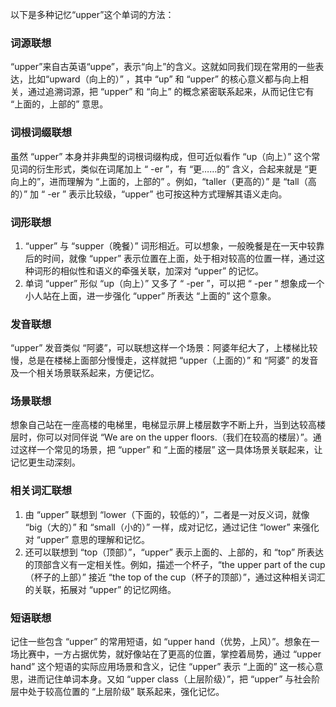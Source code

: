 以下是多种记忆“upper”这个单词的方法：

### 词源联想
“upper”来自古英语“uppe”，表示“向上”的含义。这就如同我们现在常用的一些表达，比如“upward（向上的）” ，其中 “up” 和 “upper” 的核心意义都与向上相关，通过追溯词源，把 “upper” 和 “向上” 的概念紧密联系起来，从而记住它有 “上面的，上部的” 意思。

### 词根词缀联想
虽然 “upper” 本身并非典型的词根词缀构成，但可近似看作 “up（向上）” 这个常见词的衍生形式，类似在词尾加上 “ -er ”，有 “更……的” 含义，合起来就是 “更向上的”，进而理解为 “上面的，上部的” 。例如，“taller（更高的）” 是 “tall（高的）” 加 “ -er ” 表示比较级，“upper” 也可按这种方式理解其语义走向。

### 词形联想
1. “upper” 与 “supper（晚餐）” 词形相近。可以想象，一般晚餐是在一天中较靠后的时间，就像 “upper” 表示位置在上面，处于相对较高的位置一样，通过这种词形的相似性和语义的牵强关联，加深对 “upper” 的记忆。
2. 单词 “upper” 形似 “up（向上）” 又多了 “ -per ”，可以把 “ -per ” 想象成一个小人站在上面，进一步强化 “upper” 所表达 “上面的” 这个意象。

### 发音联想
“upper” 发音类似 “阿婆”，可以联想这样一个场景：阿婆年纪大了，上楼梯比较慢，总是在楼梯上面部分慢慢走，这样就把 “upper（上面的）” 和 “阿婆” 的发音及一个相关场景联系起来，方便记忆。

### 场景联想
想象自己站在一座高楼的电梯里，电梯显示屏上楼层数字不断上升，当到达较高楼层时，你可以对同伴说 “We are on the upper floors.（我们在较高的楼层）”。通过这样一个常见的场景，把 “upper” 和 “上面的楼层” 这一具体场景关联起来，让记忆更生动深刻。

### 相关词汇联想
1. 由 “upper” 联想到 “lower（下面的，较低的）”，二者是一对反义词，就像 “big（大的）” 和 “small（小的）” 一样，成对记忆，通过记住 “lower” 来强化对 “upper” 意思的理解和记忆。
2. 还可以联想到 “top（顶部）”，“upper” 表示上面的、上部的，和 “top” 所表达的顶部含义有一定相关性。例如，描述一个杯子，“the upper part of the cup（杯子的上部）” 接近 “the top of the cup（杯子的顶部）”，通过这种相关词汇的关联，拓展对 “upper” 的记忆网络。

### 短语联想
记住一些包含 “upper” 的常用短语，如 “upper hand（优势，上风）”。想象在一场比赛中，一方占据优势，就好像站在了更高的位置，掌控着局势，通过 “upper hand” 这个短语的实际应用场景和含义，记住 “upper” 表示 “上面的” 这一核心意思，进而记住单词本身。又如 “upper class（上层阶级）”，把 “upper” 与社会阶层中处于较高位置的 “上层阶级” 联系起来，强化记忆。 